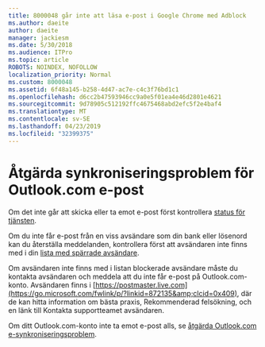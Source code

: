 ```yaml
---
title: 8000048 går inte att läsa e-post i Google Chrome med Adblock
ms.author: daeite
author: daeite
manager: jackiesm
ms.date: 5/30/2018
ms.audience: ITPro
ms.topic: article
ROBOTS: NOINDEX, NOFOLLOW
localization_priority: Normal
ms.custom: 8000048
ms.assetid: 6f48a145-b258-4d47-ac7e-c4c3f76bd1c1
ms.openlocfilehash: d6cc2b47593946cc9a0e5f01ea4e46d2801e4621
ms.sourcegitcommit: 9d78905c512192ffc4675468abd2efc5f2e4baf4
ms.translationtype: MT
ms.contentlocale: sv-SE
ms.lasthandoff: 04/23/2019
ms.locfileid: "32399375"
---
```

# <a name="fix-outlookcom-email-sync-issues"></a>Åtgärda synkroniseringsproblem för Outlook.com e-post

Om det inte går att skicka eller ta emot e-post först kontrollera [status för tjänsten](https://go.microsoft.com/fwlink/p/?linkid=837482&amp;clcid=0x409).
  
Om du inte får e-post från en viss avsändare som din bank eller lösenord kan du återställa meddelanden, kontrollera först att avsändaren inte finns med i din [lista med spärrade avsändare](https://go.microsoft.com/fwlink/p/?linkid=873133&amp;clcid=0x409).
  
Om avsändaren inte finns med i listan blockerade avsändare måste du kontakta avsändaren och meddela att du inte får e-post på Outlook.com-konto. Avsändaren finns i [https://postmaster.live.com](https://go.microsoft.com/fwlink/p/?linkid=872135&amp;clcid=0x409), där de kan hitta information om bästa praxis, Rekommenderad felsökning, och en länk till Kontakta supportteamet avsändaren.
  
Om ditt Outlook.com-konto inte ta emot e-post alls, se [åtgärda Outlook.com e-synkroniseringsproblem](https://go.microsoft.com/fwlink/p/?linkid=2001207&amp;clcid=0x409).
  

